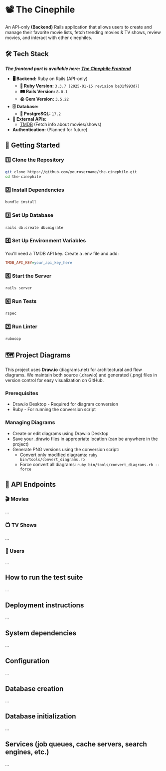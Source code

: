 # 📽️ The Cinephile
An API-only **(Backend)** Rails application that allows users to create and manage their favorite movie lists, fetch trending movies & TV shows, review movies, and interact with other cinephiles. 

## 🛠️ Tech Stack
***The frontend part is available here: [The Cinephile Frontend](https://github.com/arunava-webdev4u/the-cinephile-frontend)***
- **🖥️ Backend:** Ruby on Rails (API-only)
    - **💎 Ruby Version:** `3.3.7 (2025-01-15 revision be31f993d7)`
    - **🛤️ Rails Version:** `8.0.1`
    - **🪨 Gem Version:** `3.5.22`
- **🗄️ Database:**
    - **🐘 PostgreSQL:** `17.2`
- **🔌 External APIs:**
    - [TMDB](https://www.themoviedb.org/) (Fetch info about movies/shows)
- **Authentication:** (Planned for future)

## 🚀 Getting Started
### 1️⃣ Clone the Repository
```sh
git clone https://github.com/yourusername/the-cinephile.git
cd the-cinephile
```
### 2️⃣ Install Dependencies
```sh
bundle install
```
### 3️⃣ Set Up Database
```sh
rails db:create db:migrate
```
### 4️⃣ Set Up Environment Variables
You'll need a TMDB API key. Create a .env file and add:
```ini
TMDB_API_KEY=your_api_key_here
```
### 5️⃣ Start the Server
```sh
rails server
```
### 6️⃣ Run Tests
```sh
rspec
```
### 7️⃣ Run Linter
```sh
rubocop
```

## 🗺️ Project Diagrams
This project uses **Draw.io** (diagrams.net) for architectural and flow diagrams. We maintain both source (.drawio) and generated (.png) files in version control for easy visualization on GitHub.
### Prerequisites
- Draw.io Desktop - Required for diagram conversion
- Ruby - For running the conversion script
### Managing Diagrams
- Create or edit diagrams using Draw.io Desktop
- Save your .drawio files in appropriate location (can be anywhere in the project)
- Generate PNG versions using the conversion script:
    - Convert only modified diagrams: `ruby bin/tools/convert_diagrams.rb`
    - Force convert all diagrams: `ruby bin/tools/convert_diagrams.rb --force`

## 📡 API Endpoints
### 🎬 Movies
...
### 📺 TV Shows
...
### 👤 Users
...

## How to run the test suite
...

## Deployment instructions
...

## System dependencies
...

## Configuration
...

## Database creation
...

## Database initialization
...

## Services (job queues, cache servers, search engines, etc.)
...
